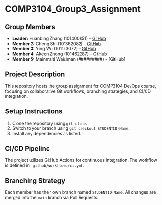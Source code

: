 # COMP3104_Group3_Assignment
## Group Members
- **Leader:** Huanbing Zhang (101400851) - [GitHub](https://github.com/rocketbing)
- **Member 2:** Cheng Shi (101362082) - [GitHub](https://github.com/Youyouccc)
- **Member 3:** Ying Wu (101153072) - [GitHub](https://github.com/yingwu1203)
- **Member 4:** Akeen Zhong (101462287) - [GitHub](https://github.com/SkyIris)
- **Member 5:** Mainmaiti Waisiman (#########) - [GitHub]

## Project Description
This repository hosts the group assignment for COMP3104 DevOps course, focusing on collaborative Git workflows, branching strategies, and CI/CD integration.

## Setup Instructions
1. Clone the repository using `git clone`.
2. Switch to your branch using `git checkout STUDENTID-Name`.
3. Install any dependencies as listed.

## CI/CD Pipeline
The project utilizes GitHub Actions for continuous integration. The workflow is defined in `.github/workflows/ci.yml`.

## Branching Strategy
Each member has their own branch named `STUDENTID-Name`. All changes are merged into the `main` branch via Pull Requests.